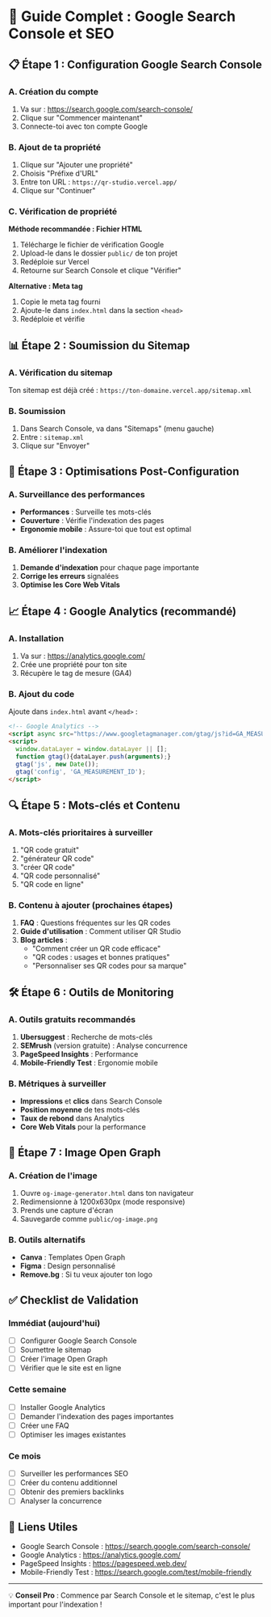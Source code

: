 # 🚀 Guide Complet : Google Search Console et SEO

## 📋 **Étape 1 : Configuration Google Search Console**

### **A. Création du compte**
1. Va sur : https://search.google.com/search-console/
2. Clique sur "Commencer maintenant"
3. Connecte-toi avec ton compte Google

### **B. Ajout de ta propriété**
1. Clique sur "Ajouter une propriété"
2. Choisis "Préfixe d'URL"
3. Entre ton URL : `https://qr-studio.vercel.app/`
4. Clique sur "Continuer"

### **C. Vérification de propriété**
**Méthode recommandée : Fichier HTML**
1. Télécharge le fichier de vérification Google
2. Upload-le dans le dossier `public/` de ton projet
3. Redéploie sur Vercel
4. Retourne sur Search Console et clique "Vérifier"

**Alternative : Meta tag**
1. Copie le meta tag fourni
2. Ajoute-le dans `index.html` dans la section `<head>`
3. Redéploie et vérifie

## 📊 **Étape 2 : Soumission du Sitemap**

### **A. Vérification du sitemap**
Ton sitemap est déjà créé : `https://ton-domaine.vercel.app/sitemap.xml`

### **B. Soumission**
1. Dans Search Console, va dans "Sitemaps" (menu gauche)
2. Entre : `sitemap.xml`
3. Clique sur "Envoyer"

## 🎯 **Étape 3 : Optimisations Post-Configuration**

### **A. Surveillance des performances**
- **Performances** : Surveille tes mots-clés
- **Couverture** : Vérifie l'indexation des pages
- **Ergonomie mobile** : Assure-toi que tout est optimal

### **B. Améliorer l'indexation**
1. **Demande d'indexation** pour chaque page importante
2. **Corrige les erreurs** signalées
3. **Optimise les Core Web Vitals**

## 📈 **Étape 4 : Google Analytics (recommandé)**

### **A. Installation**
1. Va sur : https://analytics.google.com/
2. Crée une propriété pour ton site
3. Récupère le tag de mesure (GA4)

### **B. Ajout du code**
Ajoute dans `index.html` avant `</head>` :
```html
<!-- Google Analytics -->
<script async src="https://www.googletagmanager.com/gtag/js?id=GA_MEASUREMENT_ID"></script>
<script>
  window.dataLayer = window.dataLayer || [];
  function gtag(){dataLayer.push(arguments);}
  gtag('js', new Date());
  gtag('config', 'GA_MEASUREMENT_ID');
</script>
```

## 🔍 **Étape 5 : Mots-clés et Contenu**

### **A. Mots-clés prioritaires à surveiller**
1. "QR code gratuit"
2. "générateur QR code"
3. "créer QR code"
4. "QR code personnalisé"
5. "QR code en ligne"

### **B. Contenu à ajouter (prochaines étapes)**
1. **FAQ** : Questions fréquentes sur les QR codes
2. **Guide d'utilisation** : Comment utiliser QR Studio
3. **Blog articles** :
   - "Comment créer un QR code efficace"
   - "QR codes : usages et bonnes pratiques"
   - "Personnaliser ses QR codes pour sa marque"

## 🛠 **Étape 6 : Outils de Monitoring**

### **A. Outils gratuits recommandés**
1. **Ubersuggest** : Recherche de mots-clés
2. **SEMrush** (version gratuite) : Analyse concurrence
3. **PageSpeed Insights** : Performance
4. **Mobile-Friendly Test** : Ergonomie mobile

### **B. Métriques à surveiller**
- **Impressions** et **clics** dans Search Console
- **Position moyenne** de tes mots-clés
- **Taux de rebond** dans Analytics
- **Core Web Vitals** pour la performance

## 🎨 **Étape 7 : Image Open Graph**

### **A. Création de l'image**
1. Ouvre `og-image-generator.html` dans ton navigateur
2. Redimensionne à 1200x630px (mode responsive)
3. Prends une capture d'écran
4. Sauvegarde comme `public/og-image.png`

### **B. Outils alternatifs**
- **Canva** : Templates Open Graph
- **Figma** : Design personnalisé
- **Remove.bg** : Si tu veux ajouter ton logo

## ✅ **Checklist de Validation**

### **Immédiat (aujourd'hui)**
- [ ] Configurer Google Search Console
- [ ] Soumettre le sitemap
- [ ] Créer l'image Open Graph
- [ ] Vérifier que le site est en ligne

### **Cette semaine**
- [ ] Installer Google Analytics
- [ ] Demander l'indexation des pages importantes
- [ ] Créer une FAQ
- [ ] Optimiser les images existantes

### **Ce mois**
- [ ] Surveiller les performances SEO
- [ ] Créer du contenu additionnel
- [ ] Obtenir des premiers backlinks
- [ ] Analyser la concurrence

## 🔗 **Liens Utiles**
- Google Search Console : https://search.google.com/search-console/
- Google Analytics : https://analytics.google.com/
- PageSpeed Insights : https://pagespeed.web.dev/
- Mobile-Friendly Test : https://search.google.com/test/mobile-friendly

---

💡 **Conseil Pro** : Commence par Search Console et le sitemap, c'est le plus important pour l'indexation !
